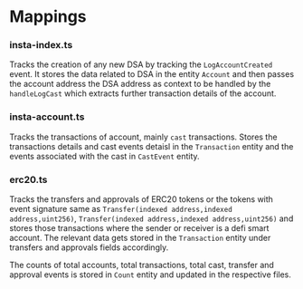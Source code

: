 # Mappings

### insta-index.ts

Tracks the creation of any new DSA by tracking the `LogAccountCreated` event. It stores the data related to DSA in the entity `Account` and then passes the account address the DSA address as context to be handled by the `handleLogCast` which extracts further transaction details of the account.

### insta-account.ts

Tracks the transactions of account, mainly `cast` transactions. Stores the transactions details and cast events detaisl in the `Transaction` entity and the events associated with the cast in `CastEvent` entity.

### erc20.ts

Tracks the transfers and approvals of ERC20 tokens or the tokens with event signature same as `Transfer(indexed address,indexed address,uint256)`, `Transfer(indexed address,indexed address,uint256)` and stores those transactions where the sender or receiver is a defi smart account. The relevant data gets stored in the `Transaction` entity under transfers and approvals fields accordingly.

The counts of total accounts, total transactions, total cast, transfer and approval events is stored in `Count` entity and updated in the respective files.
